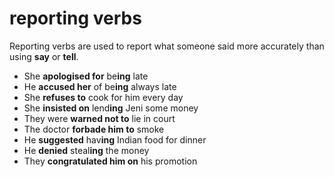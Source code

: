 # reporting verbs

Reporting verbs are used to report what someone said more accurately than using **say** or **tell**.

* She **apologised for** be**ing** late
* He **accused her** of be**ing** always late
* She **refuses to** cook for him every day
* She **insisted on** lend**ing** Jeni some money
* They were **warned not to** lie in court
* The doctor **forbade him to** smoke
* He **suggested** hav**ing** Indian food for dinner
* He **denied** steal**ing** the money
* They **congratulated him on** his promotion
